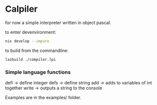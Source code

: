 # Calpiler



for now a simple interpreter written in object pascal.

to enter devenvironment:

```sh
nix develop --impure
```

to build from the commandline:

```sh
lazbuild ./compiler.lpi
```


### Simple language functions


defi    -> define integer
defs    -> define string
add     -> adds to variables of int together
write   -> outputs a string to the console


Examples are in the examples/ folder.

